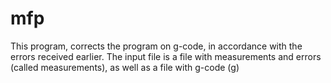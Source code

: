 # mfp
This program, corrects the program on g-code, in accordance with the errors received earlier. 
The input file is a file with measurements and errors (called measurements), as well as a file with g-code (g)
